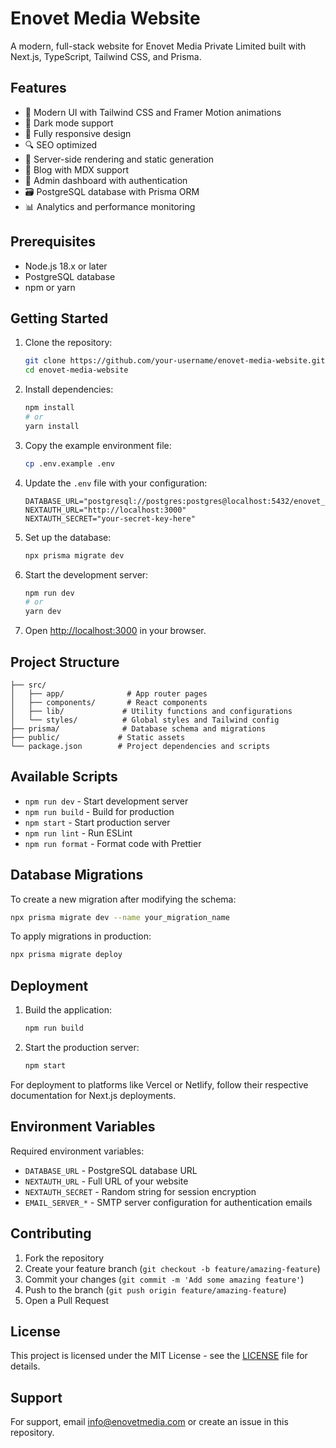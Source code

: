 # Enovet Media Website

A modern, full-stack website for Enovet Media Private Limited built with Next.js, TypeScript, Tailwind CSS, and Prisma.

## Features

- 🎨 Modern UI with Tailwind CSS and Framer Motion animations
- 🌙 Dark mode support
- 📱 Fully responsive design
- 🔍 SEO optimized
- 🚀 Server-side rendering and static generation
- 📝 Blog with MDX support
- 🔐 Admin dashboard with authentication
- 🗃️ PostgreSQL database with Prisma ORM
- 📊 Analytics and performance monitoring

## Prerequisites

- Node.js 18.x or later
- PostgreSQL database
- npm or yarn

## Getting Started

1. Clone the repository:
   ```bash
   git clone https://github.com/your-username/enovet-media-website.git
   cd enovet-media-website
   ```

2. Install dependencies:
   ```bash
   npm install
   # or
   yarn install
   ```

3. Copy the example environment file:
   ```bash
   cp .env.example .env
   ```

4. Update the `.env` file with your configuration:
   ```
   DATABASE_URL="postgresql://postgres:postgres@localhost:5432/enovet_media"
   NEXTAUTH_URL="http://localhost:3000"
   NEXTAUTH_SECRET="your-secret-key-here"
   ```

5. Set up the database:
   ```bash
   npx prisma migrate dev
   ```

6. Start the development server:
   ```bash
   npm run dev
   # or
   yarn dev
   ```

7. Open [http://localhost:3000](http://localhost:3000) in your browser.

## Project Structure

```
├── src/
│   ├── app/              # App router pages
│   ├── components/       # React components
│   ├── lib/             # Utility functions and configurations
│   └── styles/          # Global styles and Tailwind config
├── prisma/              # Database schema and migrations
├── public/             # Static assets
└── package.json        # Project dependencies and scripts
```

## Available Scripts

- `npm run dev` - Start development server
- `npm run build` - Build for production
- `npm start` - Start production server
- `npm run lint` - Run ESLint
- `npm run format` - Format code with Prettier

## Database Migrations

To create a new migration after modifying the schema:

```bash
npx prisma migrate dev --name your_migration_name
```

To apply migrations in production:

```bash
npx prisma migrate deploy
```

## Deployment

1. Build the application:
   ```bash
   npm run build
   ```

2. Start the production server:
   ```bash
   npm start
   ```

For deployment to platforms like Vercel or Netlify, follow their respective documentation for Next.js deployments.

## Environment Variables

Required environment variables:

- `DATABASE_URL` - PostgreSQL database URL
- `NEXTAUTH_URL` - Full URL of your website
- `NEXTAUTH_SECRET` - Random string for session encryption
- `EMAIL_SERVER_*` - SMTP server configuration for authentication emails

## Contributing

1. Fork the repository
2. Create your feature branch (`git checkout -b feature/amazing-feature`)
3. Commit your changes (`git commit -m 'Add some amazing feature'`)
4. Push to the branch (`git push origin feature/amazing-feature`)
5. Open a Pull Request

## License

This project is licensed under the MIT License - see the [LICENSE](LICENSE) file for details.

## Support

For support, email info@enovetmedia.com or create an issue in this repository. 